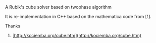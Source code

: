 A Rubik's cube solver based on twophase algorithm

It is re-implementation in C++ based on the mathematica code from [1].

Thanks

1. [http://kociemba.org/cube.htm](http://kociemba.org/cube.htm)


